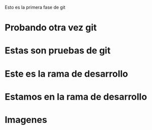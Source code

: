 Esto es la primera fase de git
# Probando otra vez git
# Estas son  pruebas de git 
# Este es la rama de desarrollo 
# Estamos en la rama de desarrollo
# Imagenes
